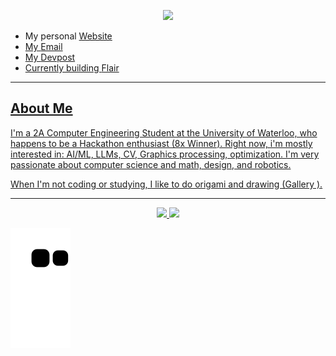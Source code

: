 <!-- Hero -->
<p align="center">
  <img src="https://readme-typing-svg.herokuapp.com?font=Nasalization&weight=100&size=36&pause=1000&color=2C89F7&width=435&lines=Hey%2C+I'm+Anton+Lee!;Comp+Eng+%40+UWaterloo" />
</p>

- My personal <a href="https://antonlee.ca">Website
- My <a href="mailto:ach2lee@uwaterloo.ca">Email
- My <a href="https://devpost.com/cx">Devpost
- Currently building <a href="https://flair.social">Flair

---

## About Me
I'm a 2A Computer Engineering Student at the University of Waterloo, who happens to be a Hackathon enthusiast (8x Winner).
Right now, i'm mostly interested in: AI/ML, LLMs, CV, Graphics processing, optimization.
I'm very passionate about computer science and math, design, and robotics.

When I'm not coding or studying, I like to do origami and drawing (<a href="https://imgur.com/a/art-by-anton-b6C0ZCR">Gallery ).

---

<p align="center">
  <img height="165" src="https://github-readme-stats.vercel.app/api?username=anton-chl&show_icons=true&theme=tokyonight&hide_border=true"/>
  <img height="165" src="https://github-readme-streak-stats.herokuapp.com?user=anton-chl&theme=tokyonight&hide_border=true"/>
</p>

![snake animation](https://github.com/anton-chl/anton-chl/blob/output/github-contributions-snake.svg)
